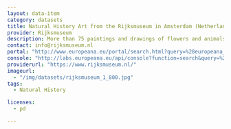 ```yaml
---
layout: data-item
category: datasets
title: Natural History Art from the Rijksmuseum in Amsterdam (Netherlands)
provider: Rijksmuseum
description: More than 75 paintings and drawings of flowers and animals from the collections of the  Rijksmuseum. In Dutch.
contact: info@rijksmuseum.nl
portal: "http://www.europeana.eu/portal/search.html?query=%28europeana_collectionName%3A90402*%29+AND+%28%22stilleven+met+bloemen%22+OR+%22koson%22+OR+%22Insecten%2C+bloemen+en+vruchten%22+OR+%28%22dieren%22+AND+%22goes%22%29+OR+%28marrel+AND+tulpen%29%29&rows=96"
console: "http://labs.europeana.eu/api/console?function=search&query=%28europeana_collectionName%3A90402*%29+AND+%28%22stilleven+met+bloemen%22+OR+%22koson%22+OR+%22Insecten%2C+bloemen+en+vruchten%22+OR+%28%22dieren%22+AND+%22goes%22%29+OR+%28marrel+AND+tulpen%29%29&rows=96"
providerurl: "https://www.rijksmuseum.nl/"
imageurl: 
  - "/img/datasets/rijksmuseum_1_800.jpg"
tags:
  - Natural History

licenses:
  - pd  
      
---
```

